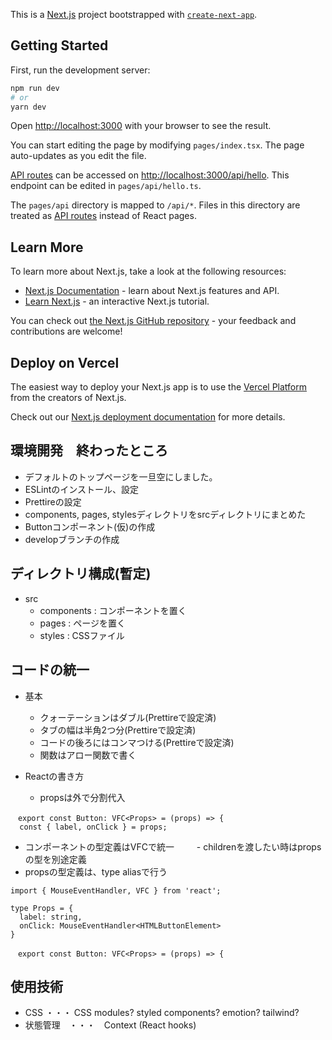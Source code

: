 This is a [Next.js](https://nextjs.org/) project bootstrapped with [`create-next-app`](https://github.com/vercel/next.js/tree/canary/packages/create-next-app).

## Getting Started

First, run the development server:

```bash
npm run dev
# or
yarn dev
```

Open [http://localhost:3000](http://localhost:3000) with your browser to see the result.

You can start editing the page by modifying `pages/index.tsx`. The page auto-updates as you edit the file.

[API routes](https://nextjs.org/docs/api-routes/introduction) can be accessed on [http://localhost:3000/api/hello](http://localhost:3000/api/hello). This endpoint can be edited in `pages/api/hello.ts`.

The `pages/api` directory is mapped to `/api/*`. Files in this directory are treated as [API routes](https://nextjs.org/docs/api-routes/introduction) instead of React pages.

## Learn More

To learn more about Next.js, take a look at the following resources:

- [Next.js Documentation](https://nextjs.org/docs) - learn about Next.js features and API.
- [Learn Next.js](https://nextjs.org/learn) - an interactive Next.js tutorial.

You can check out [the Next.js GitHub repository](https://github.com/vercel/next.js/) - your feedback and contributions are welcome!

## Deploy on Vercel

The easiest way to deploy your Next.js app is to use the [Vercel Platform](https://vercel.com/new?utm_medium=default-template&filter=next.js&utm_source=create-next-app&utm_campaign=create-next-app-readme) from the creators of Next.js.

Check out our [Next.js deployment documentation](https://nextjs.org/docs/deployment) for more details.

## 環境開発　終わったところ
- デフォルトのトップページを一旦空にしました。
- ESLintのインストール、設定
- Prettireの設定
- components, pages, stylesディレクトリをsrcディレクトリにまとめた
- Buttonコンポーネント(仮)の作成
- developブランチの作成

## ディレクトリ構成(暫定)
- src
  - components : コンポーネントを置く
  - pages : ページを置く
  - styles : CSSファイル

## コードの統一
- 基本
  - クォーテーションはダブル(Prettireで設定済)
  - タブの幅は半角2つ分(Prettireで設定済)
  - コードの後ろにはコンマつける(Prettireで設定済)
  - 関数はアロー関数で書く

- Reactの書き方
  - propsは外で分割代入
```
　export const Button: VFC<Props> = (props) => {
  const { label, onClick } = props;
```
  - コンポーネントの型定義はVFCで統一
 　　 - childrenを渡したい時はpropsの型を別途定義
- propsの型定義は、type aliasで行う
```
import { MouseEventHandler, VFC } from 'react';

type Props = {
  label: string,
  onClick: MouseEventHandler<HTMLButtonElement>
}
  
　export const Button: VFC<Props> = (props) => {
```
## 使用技術
- CSS  ・・・ CSS modules? styled components? emotion? tailwind?
- 状態管理　・・・　Context (React hooks)
